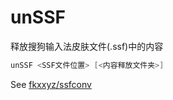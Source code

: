 # unSSF

释放搜狗输入法皮肤文件(.ssf)中的内容

```powershell
unSSF <SSF文件位置> [<内容释放文件夹>]
```

See [fkxxyz/ssfconv](https://github.com/fkxxyz/ssfconv)